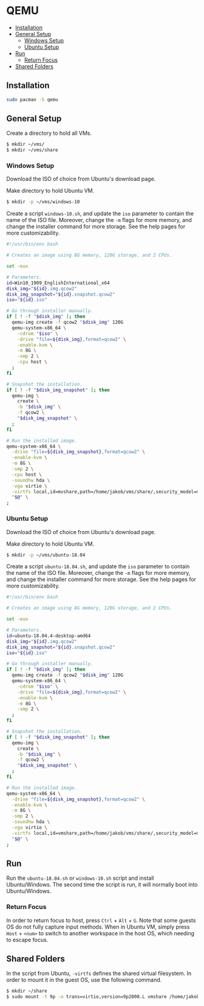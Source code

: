 # QEMU

<!-- vim-markdown-toc GFM -->

* [Installation](#installation)
* [General Setup](#general-setup)
  - [Windows Setup](#windows-setup)
  - [Ubuntu Setup](#ubuntu-setup)
* [Run](#run)
  - [Return Focus](#return-focus)
* [Shared Folders](#shared-folders)

<!-- vim-markdown-toc -->

## Installation

```sh
sudo pacman -S qemu
```

## General Setup

Create a directory to hold all VMs.

```sh
$ mkdir ~/vms/
$ mkdir ~/vms/share
```

### Windows Setup

Download the ISO of choice from Ubuntu's download page.

Make directory to hold Ubuntu VM.

```sh
$ mkdir -p ~/vms/windows-10
```

Create a script `windows-10.sh`, and update the `iso` parameter to contain the name of the ISO
file. Moreover, change the `-m` flags for more memory, and change the installer command for more
storage. See the help pages for more customizability.

```sh
#!/usr/bin/env bash

# Creates an image using 8G memory, 120G storage, and 2 CPUs.

set -eux

# Parameters.
id=Win10_1909_EnglishInternational_x64
disk_img="${id}.img.qcow2"
disk_img_snapshot="${id}.snapshot.qcow2"
iso="${id}.iso"

# Go through installer manually.
if [ ! -f "$disk_img" ]; then
  qemu-img create -f qcow2 "$disk_img" 120G
  qemu-system-x86_64 \
    -cdrom "$iso" \
    -drive "file=${disk_img},format=qcow2" \
    -enable-kvm \
    -m 8G \
    -smp 2 \
    -cpu host \
  ;
fi

# Snapshot the installation.
if [ ! -f "$disk_img_snapshot" ]; then
  qemu-img \
    create \
    -b "$disk_img" \
    -f qcow2 \
    "$disk_img_snapshot" \
  ;
fi

# Run the installed image.
qemu-system-x86_64 \
  -drive "file=${disk_img_snapshot},format=qcow2" \
  -enable-kvm \
  -m 8G \
  -smp 2 \
  -cpu host \
  -soundhw hda \
  -vga virtio \
  -virtfs local,id=mvshare,path=/home/jakob/vms/share/,security_model=mapped,mount_tag=vmshare \
  "$@" \
;

```

### Ubuntu Setup

Download the ISO of choice from Ubuntu's download page.

Make directory to hold Ubuntu VM.

```sh
$ mkdir -p ~/vms/ubuntu-18.04
```

Create a script `ubuntu-18.04.sh`, and update the `iso` parameter to contain the name of the ISO
file. Moreover, change the `-m` flags for more memory, and change the installer command for more
storage. See the help pages for more customizability.

```sh
#!/usr/bin/env bash

# Creates an image using 8G memory, 120G storage, and 2 CPUs.

set -eux

# Parameters.
id=ubuntu-18.04.4-desktop-amd64
disk_img="${id}.img.qcow2"
disk_img_snapshot="${id}.snapshot.qcow2"
iso="${id}.iso"

# Go through installer manually.
if [ ! -f "$disk_img" ]; then
  qemu-img create -f qcow2 "$disk_img" 120G
  qemu-system-x86_64 \
    -cdrom "$iso" \
    -drive "file=${disk_img},format=qcow2" \
    -enable-kvm \
    -m 8G \
    -smp 2 \
  ;
fi

# Snapshot the installation.
if [ ! -f "$disk_img_snapshot" ]; then
  qemu-img \
    create \
    -b "$disk_img" \
    -f qcow2 \
    "$disk_img_snapshot" \
  ;
fi

# Run the installed image.
qemu-system-x86_64 \
  -drive "file=${disk_img_snapshot},format=qcow2" \
  -enable-kvm \
  -m 8G \
  -smp 2 \
  -soundhw hda \
  -vga virtio \
  -virtfs local,id=vmshare,path=/home/jakob/vms/share/,security_model=mapped,mount_tag=vmshare \
  "$@" \
;
```

## Run

Run the `ubuntu-18.04.sh` or `windows-10.sh` script and install Ubuntu/Windows. The second time the
script is run, it will normally boot into Ubuntu/Windows.

### Return Focus

In order to return focus to host, press `Ctrl` + `Alt` + `G`. Note that some guests OS do not fully
capture input methods. When in Ubuntu VM, simply press `Host` + `<num>` to switch to another
workspace in the host OS, which needing to escape focus.

## Shared Folders

In the script from Ubuntu, `-virtfs` defines the shared virtual filesystem. In order to mount it in
the guest OS, use the following command.

```sh
$ mkdir ~/share
$ sudo mount -t 9p -o trans=virtio,version=9p2000.L vmshare /home/jakob/share
```

